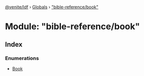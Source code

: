 [@venite/ldf](../README.md) › [Globals](../globals.md) › ["bible-reference/book"](_bible_reference_book_.md)

# Module: "bible-reference/book"

## Index

### Enumerations

* [Book](../enums/_bible_reference_book_.book.md)
